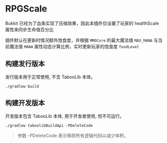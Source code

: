 # RPGScale

Bukkit 已经为了血条实现了压缩效果，因此本插件仅设置了玩家的 healthScale 属性来同步生命值百分比

插件默认在更新时情况额外饱食度，并根据 `MMOCore` 的最大魔法值 `MAX_MANA` 与当前魔法值 `MANA` 属性动态计算比例，实时更新玩家的饱食度 `foodLevel`

## 构建发行版本

发行版本用于正常使用, 不含 TabooLib 本体。

```
./gradlew build
```

## 构建开发版本

开发版本包含 TabooLib 本体, 用于开发者使用, 但不可运行。

```
./gradlew taboolibBuildApi -PDeleteCode
```

> 参数 -PDeleteCode 表示移除所有逻辑代码以减少体积。
